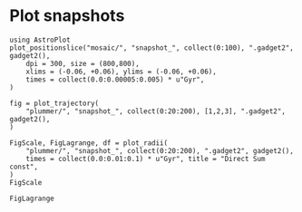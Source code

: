 # Plot snapshots

```@repl snapshots
using AstroPlot
plot_positionslice("mosaic/", "snapshot_", collect(0:100), ".gadget2", gadget2(),
    dpi = 300, size = (800,800),
    xlims = (-0.06, +0.06), ylims = (-0.06, +0.06),
    times = collect(0.0:0.00005:0.005) * u"Gyr",
)
```

```@example snapshots
fig = plot_trajectory(
    "plummer/", "snapshot_", collect(0:20:200), [1,2,3], ".gadget2", gadget2(),
)
```

```@example snapshots
FigScale, FigLagrange, df = plot_radii(
    "plummer/", "snapshot_", collect(0:20:200), ".gadget2", gadget2(),
    times = collect(0.0:0.01:0.1) * u"Gyr", title = "Direct Sum const",
)
FigScale
```

```@example snapshots
FigLagrange
```